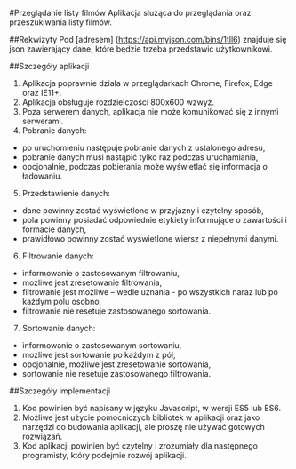 #Przeglądanie listy filmów
Aplikacja służąca do przeglądania oraz przeszukiwania listy filmów.

##Rekwizyty
Pod [adresem] (https://api.myjson.com/bins/1tll6) znajduje się json zawierający dane, które będzie trzeba przedstawić użytkownikowi.

##Szczegóły aplikacji
1.	Aplikacja poprawnie działa w przeglądarkach Chrome, Firefox, Edge oraz IE11+.
2.	Aplikacja obsługuje rozdzielczości 800x600 wzwyż.
3.	Poza serwerem danych, aplikacja nie może komunikować się z innymi serwerami.
4.	Pobranie danych:
- po uruchomieniu następuje pobranie danych z ustalonego adresu,
- pobranie danych musi nastąpić tylko raz podczas uruchamiania,
- opcjonalnie, podczas pobierania może wyświetlać się informacja o ładowaniu.
5.	Przedstawienie danych:
- dane powinny zostać wyświetlone w przyjazny i czytelny sposób,
- pola powinny posiadać odpowiednie etykiety informujące o zawartości i formacie danych,
- prawidłowo powinny zostać wyświetlone wiersz z niepełnymi danymi.
6.	Filtrowanie danych:
- informowanie o zastosowanym filtrowaniu, 
- możliwe jest zresetowanie filtrowania,
- filtrowanie jest możliwe – wedle uznania - po wszystkich naraz lub po każdym polu osobno,
- filtrowanie nie resetuje zastosowanego sortowania.
7.	Sortowanie  danych:
- informowanie o zastosowanym sortowaniu,
- możliwe jest sortowanie po każdym z pól,
- opcjonalnie, możliwe jest zresetowanie sortowania,
- sortowanie nie resetuje zastosowanego filtrowania.

##Szczegóły implementacji
1.	Kod powinien być napisany w języku Javascript, w wersji ES5 lub ES6.
2.	Możliwe jest użycie pomocniczych bibliotek w aplikacji oraz jako narzędzi do budowania aplikacji, ale proszę nie używać gotowych rozwiązań.
3.	Kod aplikacji powinien być czytelny i zrozumiały dla następnego programisty, który podejmie rozwój aplikacji. 
